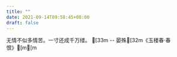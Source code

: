 ```yaml
---
title: ""
date: 2021-09-14T09:58:45+08:00
draft: false
---
```


无情不似多情苦。一寸还成千万缕。 [33m -- 晏殊[32m《玉楼春·春恨》[m[m
